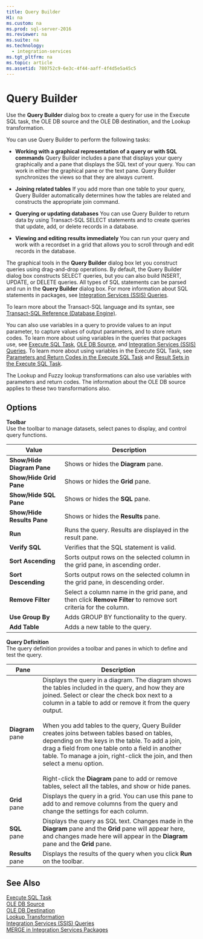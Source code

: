```yaml
---
title: Query Builder
H1: na
ms.custom: na
ms.prod: sql-server-2016
ms.reviewer: na
ms.suite: na
ms.technology: 
  - integration-services
ms.tgt_pltfrm: na
ms.topic: article
ms.assetid: 780752c9-6e3c-4f44-aaff-4f4d5e5a45c5
---
```

# Query Builder
  Use the **Query Builder** dialog box to create a query for use in the Execute SQL task, the OLE DB source and the OLE DB destination, and the Lookup transformation.  
  
 You can use Query Builder to perform the following tasks:  
  
-   **Working with a graphical representation of a query or with SQL commands** Query Builder includes a pane that displays your query graphically and a pane that displays the SQL text of your query. You can work in either the graphical pane or the text pane. Query Builder synchronizes the views so that they are always current.  
  
-   **Joining related tables** If you add more than one table to your query, Query Builder automatically determines how the tables are related and constructs the appropriate join command.  
  
-   **Querying or updating databases** You can use Query Builder to return data by using Transact\-SQL SELECT statements and to create queries that update, add, or delete records in a database.  
  
-   **Viewing and editing results immediately** You can run your query and work with a recordset in a grid that allows you to scroll through and edit records in the database.  
  
 The graphical tools in the **Query Builder** dialog box let you construct queries using drag\-and\-drop operations. By default, the Query Builder dialog box constructs SELECT queries, but you can also build INSERT, UPDATE, or DELETE queries. All types of SQL statements can be parsed and run in the **Query Builder** dialog box. For more information about SQL statements in packages, see [Integration Services &#40;SSIS&#41; Queries](../../Topics/TopicNameNotContainA/Integration-Services--SSIS--Queries.md).  
  
 To learn more about the Transact\-SQL language and its syntax, see [Transact-SQL Reference &#40;Database Engine&#41;](../Topic/Transact-SQL%20Reference%20\(Database%20Engine\).md).  
  
 You can also use variables in a query to provide values to an input parameter, to capture values of output parameters, and to store return codes. To learn more about using variables in the queries that packages use, see [Execute SQL Task](../../Topics/TopicNameNotContainA/Execute-SQL-Task.md), [OLE DB Source](../../Topics/TopicNameNotContainA/OLE-DB-Source.md), and [Integration Services &#40;SSIS&#41; Queries](../../Topics/TopicNameNotContainA/Integration-Services--SSIS--Queries.md). To learn more about using variables in the Execute SQL Task, see [Parameters and Return Codes in the Execute SQL Task](../../Topics/TopicNameNotContainA/Parameters-and-Return-Codes-in-the-Execute-SQL-Task.md) and [Result Sets in the Execute SQL Task](../../Topics/TopicNameNotContainA/Result-Sets-in-the-Execute-SQL-Task.md).  
  
 The Lookup and Fuzzy lookup transformations can also use variables with parameters and return codes. The information about the OLE DB source applies to these two transformations also.  
  
## Options  
 **Toolbar**  
 Use the toolbar to manage datasets, select panes to display, and control query functions.  
  
|Value|Description|  
|-----------|-----------------|  
|**Show\/Hide Diagram Pane**|Shows or hides the **Diagram** pane.|  
|**Show\/Hide Grid Pane**|Shows or hides the **Grid** pane.|  
|**Show\/Hide SQL Pane**|Shows or hides the **SQL** pane.|  
|**Show\/Hide Results Pane**|Shows or hides the **Results** pane.|  
|**Run**|Runs the query. Results are displayed in the result pane.|  
|**Verify SQL**|Verifies that the SQL statement is valid.|  
|**Sort Ascending**|Sorts output rows on the selected column in the grid pane, in ascending order.|  
|**Sort Descending**|Sorts output rows on the selected column in the grid pane, in descending order.|  
|**Remove Filter**|Select a column name in the grid pane, and then click **Remove Filter** to remove sort criteria for the column.|  
|**Use Group By**|Adds GROUP BY functionality to the query.|  
|**Add Table**|Adds a new table to the query.|  
  
 **Query Definition**  
 The query definition provides a toolbar and panes in which to define and test the query.  
  
|Pane|Description|  
|----------|-----------------|  
|**Diagram** pane|Displays the query in a diagram. The diagram shows the tables included in the query, and how they are joined. Select or clear the check box next to a column in a table to add or remove it from the query output.<br /><br /> When you add tables to the query, Query Builder creates joins between tables based on tables, depending on the keys in the table. To add a join, drag a field from one table onto a field in another table. To manage a join, right\-click the join, and then select a menu option.<br /><br /> Right\-click the **Diagram** pane to add or remove tables, select all the tables, and show or hide panes.|  
|**Grid** pane|Displays the query in a grid. You can use this pane to add to and remove columns from the query and change the settings for each column.|  
|**SQL** pane|Displays the query as SQL text. Changes made in the **Diagram** pane and the **Grid** pane will appear here, and changes made here will appear in the **Diagram** pane and the **Grid** pane.|  
|**Results** pane|Displays the results of the query when you click **Run** on the toolbar.|  
  
## See Also  
 [Execute SQL Task](../../Topics/TopicNameNotContainA/Execute-SQL-Task.md)   
 [OLE DB Source](../../Topics/TopicNameNotContainA/OLE-DB-Source.md)   
 [OLE DB Destination](../../Topics/TopicNameNotContainA/OLE-DB-Destination.md)   
 [Lookup Transformation](../../Topics/TopicNameNotContainA/Lookup-Transformation.md)   
 [Integration Services &#40;SSIS&#41; Queries](../../Topics/TopicNameNotContainA/Integration-Services--SSIS--Queries.md)   
 [MERGE in Integration Services Packages](../../Topics/TopicNameNotContainA/MERGE-in-Integration-Services-Packages.md)  
  
  